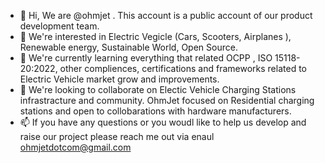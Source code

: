 - 👋 Hi, We are @ohmjet . This account is a public account of our product development team.
- 👀 We're interested in Electric Vegicle (Cars, Scooters, Airplanes ), Renewable energy,  Sustainable World, Open Source.
- 🌱 We're currently learning everything that related OCPP , ISO 15118-20:2022, other compliences, certifications and frameworks related to Electric Vehicle market grow and improvements.
- 💞️ We're looking to collaborate on Electic Vehicle Charging Stations infrastracture and community. OhmJet focused on Residential charging stations and open to collobarations with hardware manufacturers.
- 📫 If you have any questions or you woudl like to help us develop and raise our project please reach me out via enaul ohmjetdotcom@gmail.com


<!---
ohmjet/ohmjet is a ✨ special ✨ repository because its `README.md` (this file) appears on your GitHub profile.
You can click the Preview link to take a look at your changes.
--->

